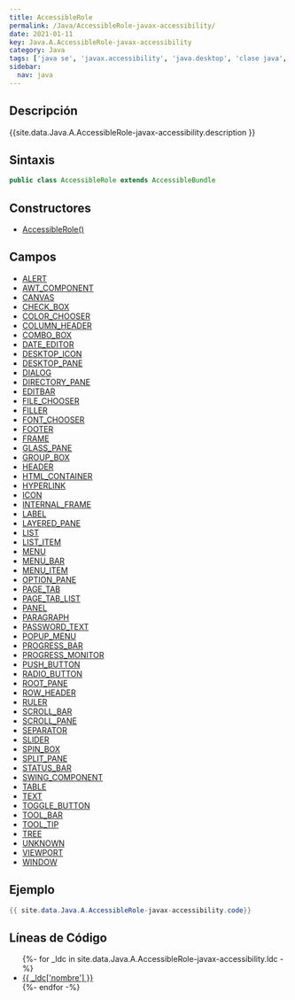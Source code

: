 ```yaml
---
title: AccessibleRole
permalink: /Java/AccessibleRole-javax-accessibility/
date: 2021-01-11
key: Java.A.AccessibleRole-javax-accessibility
category: Java
tags: ['java se', 'javax.accessibility', 'java.desktop', 'clase java', 'Java 1.0']
sidebar: 
  nav: java
---
```


## Descripción
{{site.data.Java.A.AccessibleRole-javax-accessibility.description }}

## Sintaxis
~~~java
public class AccessibleRole extends AccessibleBundle
~~~

## Constructores
* [AccessibleRole()](/Java/AccessibleRole-javax-accessibility/AccessibleRole/)

## Campos
* [ALERT](/Java/AccessibleRole-javax-accessibility/ALERT)
* [AWT_COMPONENT](/Java/AccessibleRole-javax-accessibility/AWT_COMPONENT)
* [CANVAS](/Java/AccessibleRole-javax-accessibility/CANVAS)
* [CHECK_BOX](/Java/AccessibleRole-javax-accessibility/CHECK_BOX)
* [COLOR_CHOOSER](/Java/AccessibleRole-javax-accessibility/COLOR_CHOOSER)
* [COLUMN_HEADER](/Java/AccessibleRole-javax-accessibility/COLUMN_HEADER)
* [COMBO_BOX](/Java/AccessibleRole-javax-accessibility/COMBO_BOX)
* [DATE_EDITOR](/Java/AccessibleRole-javax-accessibility/DATE_EDITOR)
* [DESKTOP_ICON](/Java/AccessibleRole-javax-accessibility/DESKTOP_ICON)
* [DESKTOP_PANE](/Java/AccessibleRole-javax-accessibility/DESKTOP_PANE)
* [DIALOG](/Java/AccessibleRole-javax-accessibility/DIALOG)
* [DIRECTORY_PANE](/Java/AccessibleRole-javax-accessibility/DIRECTORY_PANE)
* [EDITBAR](/Java/AccessibleRole-javax-accessibility/EDITBAR)
* [FILE_CHOOSER](/Java/AccessibleRole-javax-accessibility/FILE_CHOOSER)
* [FILLER](/Java/AccessibleRole-javax-accessibility/FILLER)
* [FONT_CHOOSER](/Java/AccessibleRole-javax-accessibility/FONT_CHOOSER)
* [FOOTER](/Java/AccessibleRole-javax-accessibility/FOOTER)
* [FRAME](/Java/AccessibleRole-javax-accessibility/FRAME)
* [GLASS_PANE](/Java/AccessibleRole-javax-accessibility/GLASS_PANE)
* [GROUP_BOX](/Java/AccessibleRole-javax-accessibility/GROUP_BOX)
* [HEADER](/Java/AccessibleRole-javax-accessibility/HEADER)
* [HTML_CONTAINER](/Java/AccessibleRole-javax-accessibility/HTML_CONTAINER)
* [HYPERLINK](/Java/AccessibleRole-javax-accessibility/HYPERLINK)
* [ICON](/Java/AccessibleRole-javax-accessibility/ICON)
* [INTERNAL_FRAME](/Java/AccessibleRole-javax-accessibility/INTERNAL_FRAME)
* [LABEL](/Java/AccessibleRole-javax-accessibility/LABEL)
* [LAYERED_PANE](/Java/AccessibleRole-javax-accessibility/LAYERED_PANE)
* [LIST](/Java/AccessibleRole-javax-accessibility/LIST)
* [LIST_ITEM](/Java/AccessibleRole-javax-accessibility/LIST_ITEM)
* [MENU](/Java/AccessibleRole-javax-accessibility/MENU)
* [MENU_BAR](/Java/AccessibleRole-javax-accessibility/MENU_BAR)
* [MENU_ITEM](/Java/AccessibleRole-javax-accessibility/MENU_ITEM)
* [OPTION_PANE](/Java/AccessibleRole-javax-accessibility/OPTION_PANE)
* [PAGE_TAB](/Java/AccessibleRole-javax-accessibility/PAGE_TAB)
* [PAGE_TAB_LIST](/Java/AccessibleRole-javax-accessibility/PAGE_TAB_LIST)
* [PANEL](/Java/AccessibleRole-javax-accessibility/PANEL)
* [PARAGRAPH](/Java/AccessibleRole-javax-accessibility/PARAGRAPH)
* [PASSWORD_TEXT](/Java/AccessibleRole-javax-accessibility/PASSWORD_TEXT)
* [POPUP_MENU](/Java/AccessibleRole-javax-accessibility/POPUP_MENU)
* [PROGRESS_BAR](/Java/AccessibleRole-javax-accessibility/PROGRESS_BAR)
* [PROGRESS_MONITOR](/Java/AccessibleRole-javax-accessibility/PROGRESS_MONITOR)
* [PUSH_BUTTON](/Java/AccessibleRole-javax-accessibility/PUSH_BUTTON)
* [RADIO_BUTTON](/Java/AccessibleRole-javax-accessibility/RADIO_BUTTON)
* [ROOT_PANE](/Java/AccessibleRole-javax-accessibility/ROOT_PANE)
* [ROW_HEADER](/Java/AccessibleRole-javax-accessibility/ROW_HEADER)
* [RULER](/Java/AccessibleRole-javax-accessibility/RULER)
* [SCROLL_BAR](/Java/AccessibleRole-javax-accessibility/SCROLL_BAR)
* [SCROLL_PANE](/Java/AccessibleRole-javax-accessibility/SCROLL_PANE)
* [SEPARATOR](/Java/AccessibleRole-javax-accessibility/SEPARATOR)
* [SLIDER](/Java/AccessibleRole-javax-accessibility/SLIDER)
* [SPIN_BOX](/Java/AccessibleRole-javax-accessibility/SPIN_BOX)
* [SPLIT_PANE](/Java/AccessibleRole-javax-accessibility/SPLIT_PANE)
* [STATUS_BAR](/Java/AccessibleRole-javax-accessibility/STATUS_BAR)
* [SWING_COMPONENT](/Java/AccessibleRole-javax-accessibility/SWING_COMPONENT)
* [TABLE](/Java/AccessibleRole-javax-accessibility/TABLE)
* [TEXT](/Java/AccessibleRole-javax-accessibility/TEXT)
* [TOGGLE_BUTTON](/Java/AccessibleRole-javax-accessibility/TOGGLE_BUTTON)
* [TOOL_BAR](/Java/AccessibleRole-javax-accessibility/TOOL_BAR)
* [TOOL_TIP](/Java/AccessibleRole-javax-accessibility/TOOL_TIP)
* [TREE](/Java/AccessibleRole-javax-accessibility/TREE)
* [UNKNOWN](/Java/AccessibleRole-javax-accessibility/UNKNOWN)
* [VIEWPORT](/Java/AccessibleRole-javax-accessibility/VIEWPORT)
* [WINDOW](/Java/AccessibleRole-javax-accessibility/WINDOW)

## Ejemplo
~~~java
{{ site.data.Java.A.AccessibleRole-javax-accessibility.code}}
~~~

## Líneas de Código
<ul>
{%- for _ldc in site.data.Java.A.AccessibleRole-javax-accessibility.ldc -%}
   <li>
       <a href="{{_ldc['url'] }}">{{ _ldc['nombre'] }}</a>
   </li>
{%- endfor -%}
</ul>
